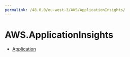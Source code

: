 ```yaml
---
permalink: /48.0.0/eu-west-3/AWS/ApplicationInsights/
---
```


# AWS.ApplicationInsights



* [Application](Application.md)